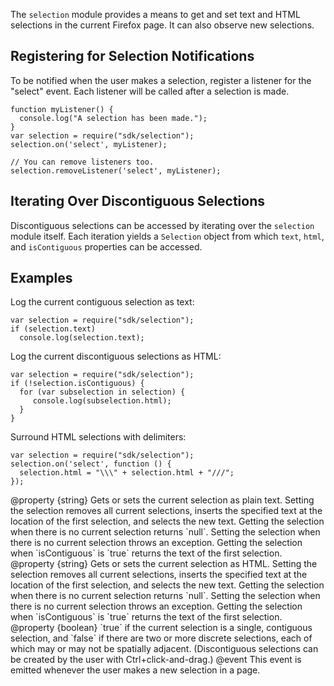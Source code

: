 <!-- This Source Code Form is subject to the terms of the Mozilla Public
   - License, v. 2.0. If a copy of the MPL was not distributed with this
   - file, You can obtain one at http://mozilla.org/MPL/2.0/. -->

<!-- contributed by Eric H. Jung [eric.jung@yahoo.com] -->
<!-- contributed by Irakli Gozalishvili [gozala@mozilla.com] -->

The `selection` module provides a means to get and set text and HTML selections
in the current Firefox page.  It can also observe new selections.

Registering for Selection Notifications
---------------------------------------

To be notified when the user makes a selection, register a listener for the
"select" event. Each listener will be called after a selection is made.

    function myListener() {
      console.log("A selection has been made.");
    }
    var selection = require("sdk/selection");
    selection.on('select', myListener);

    // You can remove listeners too.
    selection.removeListener('select', myListener);

Iterating Over Discontiguous Selections
---------------------------------------

Discontiguous selections can be accessed by iterating over the `selection`
module itself. Each iteration yields a `Selection` object from which `text`,
`html`, and `isContiguous` properties can be accessed.


Examples
--------

Log the current contiguous selection as text:

    var selection = require("sdk/selection");
    if (selection.text)
      console.log(selection.text);

Log the current discontiguous selections as HTML:

    var selection = require("sdk/selection");
    if (!selection.isContiguous) {
      for (var subselection in selection) {
         console.log(subselection.html);
      }
    }

Surround HTML selections with delimiters:

    var selection = require("sdk/selection");
    selection.on('select', function () {
      selection.html = "\\\" + selection.html + "///";
    });

<api name="text">
@property {string}
  Gets or sets the current selection as plain text. Setting the selection
  removes all current selections, inserts the specified text at the location of
  the first selection, and selects the new text. Getting the selection when
  there is no current selection returns `null`. Setting the selection when there
  is no current selection throws an exception. Getting the selection when
  `isContiguous` is `true` returns the text of the first selection.
</api>

<api name="html">
@property {string}
  Gets or sets the current selection as HTML. Setting the selection removes all
  current selections, inserts the specified text at the location of the first
  selection, and selects the new text. Getting the selection when there is no
  current selection returns `null`. Setting the selection when there is no
  current selection throws an exception. Getting the selection when
  `isContiguous` is `true` returns the text of the first selection.
</api>

<api name="isContiguous">
@property {boolean}
  `true` if the current selection is a single, contiguous selection, and `false`
  if there are two or more discrete selections, each of which may or may not be
  spatially adjacent. (Discontiguous selections can be created by the user with
  Ctrl+click-and-drag.)
</api>

<api name="select">
@event
  This event is emitted whenever the user makes a new selection in a page.
</api>
